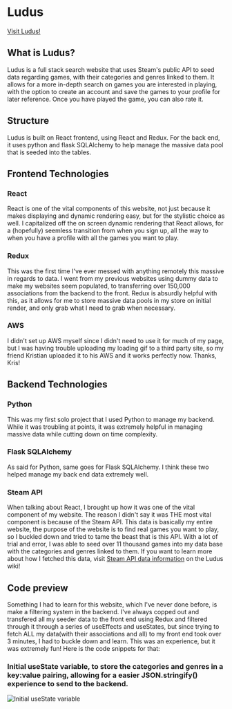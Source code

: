 # Ludus

[Visit Ludus!](https://ludus-search.herokuapp.com/)

## What is Ludus?

Ludus is a full stack search website that uses Steam's public API to seed data regarding games, with their categories and genres linked to them. It allows for a more in-depth search on games you are interested in playing, with the option to create an account and save the games to your profile for later reference. Once you have played the game, you can also rate it.

## Structure

Ludus is built on React frontend, using React and Redux. For the back end, it uses python and flask SQLAlchemy to help manage the massive data pool that is seeded into the tables.

## Frontend Technologies

### React

React is one of the vital components of this website, not just because it makes displaying and dynamic rendering easy, but for the stylistic choice as well. I capitalized off the on screen dynamic rendering that React allows, for a (hopefully) seemless transition from when you sign up, all the way to when you have a profile with all the games you want to play.

### Redux

This was the first time I've ever messed with anything remotely this massive in regards to data. I went from my previous websites using dummy data to make my websites seem populated, to transferring over 150,000 associations from the backend to the front. Redux is absurdly helpful with this, as it allows for me to store massive data pools in my store on initial render, and only grab what I need to grab when necessary. 

### AWS

I didn't set up AWS myself since I didn't need to use it for much of my page, but I was having trouble uploading my loading gif to a third party site, so my friend Kristian uploaded it to his AWS and it works perfectly now. Thanks, Kris!


## Backend Technologies

### Python

This was my first solo project that I used Python to manage my backend. While it was troubling at points, it was extremely helpful in managing massive data while cutting down on time complexity.


### Flask SQLAlchemy

As said for Python, same goes for Flask SQLAlchemy. I think these two helped manage my back end data extremely well.


### Steam API

When talking about React, I brought up how it was one of the vital component of my website. The reason I didn't say it was THE most vital component is because of the Steam API. This data is basically my entire website, the purpose of the website is to find real games you want to play, so I buckled down and tried to tame the beast that is this API. With a lot of trial and error, I was able to seed over 11 thousand games into my data base with the categories and genres linked to them. If you want to learn more about how I fetched this data, visit [Steam API data information](https://github.com/zanehamadi/Ludus/wiki/Steam-API-data-information) on the Ludus wiki!

## Code preview

Something I had to learn for this website, which I've never done before, is make a filtering system in the backend. I've always copped out and transfered all my seeder data to the front end using Redux and filtered through it through a series of useEffects and useStates, but since trying to fetch ALL my data(with their associations and all) to my front end took over 3 minutes, I had to buckle down and learn. This was an experience, but it was extremely fun! Here is the code snippets for that:


### Initial useState variable, to store the categories and genres in a key:value pairing, allowing for a easier JSON.stringify() experience to send to the backend.

![Initial useState variable](https://i.imgur.com/bxUTIua.png)



